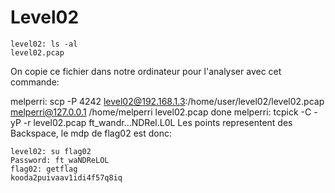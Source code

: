 # Level02

    level02: ls -al
    level02.pcap

On copie ce fichier dans notre ordinateur pour l'analyser  avec cet commande:

melperri: scp -P 4242 level02@192.168.1.3:/home/user/level02/level02.pcap melperri@127.0.0.1 /home/melperri
    level02.pcap done
    melperri: tcpick -C -yP -r level02.pcap
    ft_wandr...NDRel.L0L
Les points representent des Backspace, le mdp de flag02 est donc:

    level02: su flag02
    Password: ft_waNDReLOL
    flag02: getflag
    kooda2puivaav1idi4f57q8iq
